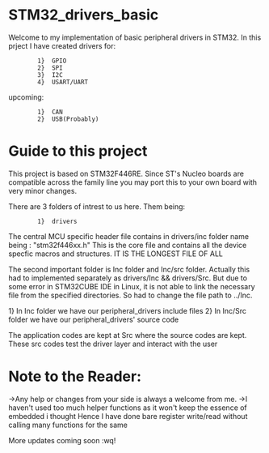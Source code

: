 # STM32_drivers_basic

Welcome to my implementation of basic peripheral drivers in STM32.
In this prject I have created drivers for:
            
            1}  GPIO
            2}  SPI
            3}  I2C
            4}  USART/UART

upcoming:

            1}  CAN
            2}  USB(Probably)

# Guide to this project

This project is based on STM32F446RE. Since ST's Nucleo boards are compatible across the family line
you may port this to your own board with very minor changes.

There are 3 folders of intrest to us here. Them being:
        
            1}  drivers

The central MCU specific header file contains in drivers/inc folder name being : "stm32f446xx.h"
This is the core file and contains all the device specfic macros and structures.
IT IS THE LONGEST FILE OF ALL

The second important folder is Inc folder and Inc/src folder.
Actually this had to implemented separately as drivers/Inc && drivers/Src.
But due to some error in STM32CUBE IDE in Linux, it is not able to link the necessary file from the 
specified directories. So had to change the file path to ../Inc.

1}  In Inc folder we have our peripheral_drivers include files
2}  In Inc/Src folder we have our peripheral_drivers' source code

The application codes are kept at Src where the source codes are kept. These src codes test the 
driver layer and interact with the user

# Note to the Reader:

->Any help or changes from your side is always a welcome from me.
->I haven't used too much helper functions as it won't keep the essence of embedded i thought
  Hence I have done bare register write/read without calling many functions for the same

More updates coming soon 
:wq!
